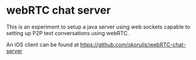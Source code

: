 # webRTC chat server #

This is an experiment to setup a java server using web sockets capable to setting up P2P text conversations using webRTC.

An iOS client can be found at https://github.com/skorulis/webRTC-chat-server
